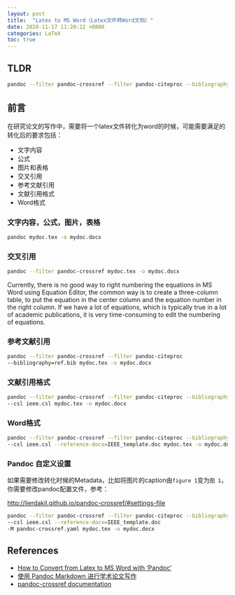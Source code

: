 ```yaml
---
layout: post
title:  "Latex to MS Word（Latex文件转Word文档）"
date: 2020-11-17 11:20:22 +0800
categories: LaTeX
toc: true
---
```


## TLDR

```bash
pandoc --filter pandoc-crossref --filter pandoc-citeproc --bibliography=ref.bib --csl chinese-gb7714-2005-numeric.csl -M pandoc-crossref.yaml -s main.tex -o main.docx
```

## 前言

在研究论文的写作中，需要将一个latex文件转化为word的时候，可能需要满足的转化后的要求包括：

* 文字内容
* 公式
* 图片和表格
* 交叉引用
* 参考文献引用
* 文献引用格式
* Word格式

### 文字内容，公式，图片，表格

```bash
pandoc mydoc.tex -o mydoc.docx
```

### 交叉引用

```bash
pandoc --filter pandoc-crossref mydoc.tex -o mydoc.docx
```

Currently, there is no good way to right numbering the equations in MS Word using Equation Editor, the common way is to create a three-column table, to put the equation in the center column and the equation number in the right column. If we have a lot of equations, which is typically true in a lot of academic publications, it is very time-consuming to edit the numbering of equations.

### 参考文献引用

```bash
pandoc --filter pandoc-crossref --filter pandoc-citeproc 
--bibliography=ref.bib mydoc.tex -o mydoc.docx
```

### 文献引用格式

```bash
pandoc --filter pandoc-crossref --filter pandoc-citeproc --bibliography=ref.bib 
--csl ieee.csl mydoc.tex -o mydoc.docx
```

### Word格式

```bash
pandoc --filter pandoc-crossref --filter pandoc-citeproc --bibliography=ref.bib 
--csl ieee.csl --reference-docx=IEEE_template.doc mydoc.tex -o mydoc.docx
```

### Pandoc 自定义设置

如果需要修改转化时候的Metadata，比如将图片的caption由``figure 1``变为``图 1``，你需要修改pandoc配置文件，参考：

<http://lierdakil.github.io/pandoc-crossref/#settings-file>

```bash
pandoc --filter pandoc-crossref --filter pandoc-citeproc --bibliography=ref.bib 
--csl ieee.csl --reference-docx=IEEE_template.doc 
-M pandoc-crossref.yaml mydoc.tex -o mydoc.docx
```

## References

* [How to Convert from Latex to MS Word with ‘Pandoc’](https://medium.com/@zhelinchen91/how-to-convert-from-latex-to-ms-word-with-pandoc-f2045a762293)
* [使用 Pandoc Markdown 进行学术论文写作](http://www.zale.site/articles/2016/05/Academia-Writing-Using-Markdown-and-Pandoc.html)
* [pandoc-crossref documentation](http://lierdakil.github.io/pandoc-crossref/)
